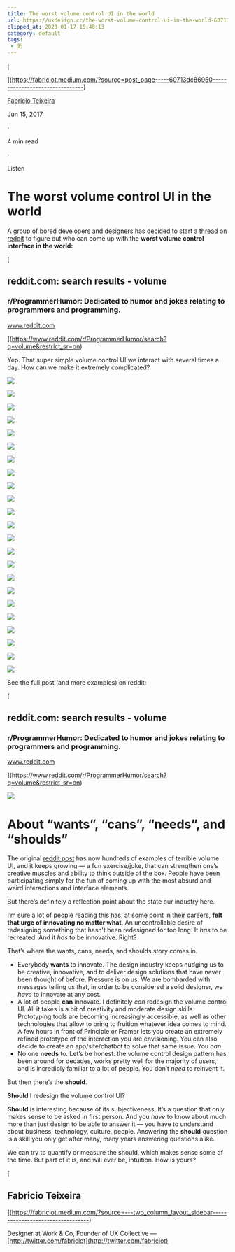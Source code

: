 ```yaml
---
title: The worst volume control UI in the world
url: https://uxdesign.cc/the-worst-volume-control-ui-in-the-world-60713dc86950
clipped_at: 2023-01-17 15:48:13
category: default
tags: 
 - 无
---
```


[

](https://fabriciot.medium.com/?source=post_page-----60713dc86950--------------------------------)

[Fabricio Teixeira](https://fabriciot.medium.com/?source=post_page-----60713dc86950--------------------------------)

Jun 15, 2017

·

4 min read

·

Listen

# The worst volume control UI in the world

A group of bored developers and designers has decided to start a [thread on reddit](https://www.reddit.com/r/ProgrammerHumor/search?q=volume&restrict_sr=on) to figure out who can come up with the **worst volume control interface in the world:**

[

## reddit.com: search results - volume

### r/ProgrammerHumor: Dedicated to humor and jokes relating to programmers and programming.

www.reddit.com



](https://www.reddit.com/r/ProgrammerHumor/search?q=volume&restrict_sr=on)

Yep. That super simple volume control UI we interact with several times a day. How can we make it extremely complicated?

![](assets/1673941693-fd8541f7f425b19a4fc2a3d08d1aa63a.gif)

![](assets/1673941693-592ea668cca7218f1b4ad811786f2ecc.gif)

![](assets/1673941693-8598a329a8fbd168d24ab275aa0d5c4a.png)

![](assets/1673941693-3aeba7d73153532dea5229d4bf217c5a.gif)

![](assets/1673941693-7d208e95c4ec3ce7518a11a7a6f762a8.gif)

![](assets/1673941693-9d487fd0535ecb8f240cb7349a21aab6.gif)

![](assets/1673941693-e43d54a3c59f28c8bc81a2c93de7e085.png)

![](assets/1673941693-eb0700c9279ca899b5df6446559defa5.png)

![](assets/1673941693-180d9d10ad026225fefacbf7a089c0ac.gif)

![](assets/1673941693-17bb6822b71e43ecca31fe999082faeb.gif)

![](assets/1673941693-6c5f985eae2b25d5176a14abc8d6bd80.gif)

![](assets/1673941693-1e34a1c53e27b62262cfcee864721ad7.gif)

![](assets/1673941693-31736a83525412f919c4123c52082b2c.jpeg)

![](assets/1673941693-47386fb340374e31453cf405251edf2d.gif)

![](assets/1673941693-41c469bd423c849912d45bf37c71bb5f.gif)

![](assets/1673941693-e4d13feb9d7c982f112942855036d638.gif)

![](assets/1673941693-8e5bcffad28348cc829ba1d993371f5d.gif)

![](assets/1673941693-8f86629df03713e7b2474d6412d1d159.gif)

![](assets/1673941693-703da3b5f7397a04541f0f9e8a3f9e39.png)

![](assets/1673941693-304b1fdbb7c9069aa9a2f4540604c4d9.jpeg)

![](assets/1673941693-bfd5e1a1261242fb723002f7466c78a9.jpeg)

![](assets/1673941693-63695b4dcc9963a0b91cdafc66e81e04.gif)

![](assets/1673941693-57de7fa12a8c32c317376f84b3fd7e39.png)

See the full post (and more examples) on reddit:

[

## reddit.com: search results - volume

### r/ProgrammerHumor: Dedicated to humor and jokes relating to programmers and programming.

www.reddit.com



](https://www.reddit.com/r/ProgrammerHumor/search?q=volume&restrict_sr=on)

![](assets/1673941693-d4e37cce4d344dc8397737ca5cbaf67d.jpeg)

# About “wants”, “cans”, “needs”, and “shoulds”

The original [reddit post](https://www.reddit.com/r/ProgrammerHumor/search?q=volume&restrict_sr=on) has now hundreds of examples of terrible volume UI, and it keeps growing — a fun exercise/joke, that can strengthen one’s creative muscles and ability to think outside of the box. People have been participating simply for the fun of coming up with the most absurd and weird interactions and interface elements.

But there’s definitely a reflection point about the state our industry here.

I’m sure a lot of people reading this has, at some point in their careers, **felt that urge of innovating no matter what**. An uncontrollable desire of redesigning something that hasn’t been redesigned for too long. It _has_ to be recreated. And it _has_ to be innovative. Right?

That’s where the wants, cans, needs, and shoulds story comes in.

*   Everybody **wants** to innovate. The design industry keeps nudging us to be creative, innovative, and to deliver design solutions that have never been thought of before. Pressure is on us. We are bombarded with messages telling us that, in order to be considered a solid designer, we _have_ to innovate at any cost.
*   A lot of people **can** innovate. I definitely _can_ redesign the volume control UI. All it takes is a bit of creativity and moderate design skills. Prototyping tools are becoming increasingly accessible, as well as other technologies that allow to bring to fruition whatever idea comes to mind. A few hours in front of Principle or Framer lets you create an extremely refined prototype of the interaction you are envisioning. You can also decide to create an app/site/chatbot to solve that same issue. You _can_.
*   No one **needs** to. Let’s be honest: the volume control design pattern has been around for decades, works pretty well for the majority of users, and is incredibly familiar to a lot of people. You don’t _need_ to reinvent it.

But then there’s the **should**.

**Should** I redesign the volume control UI?

**Should** is interesting because of its subjectiveness. It’s a question that only makes sense to be asked in first person. And you _have_ to know about much more than just design to be able to answer it — you have to understand about business, technology, culture, people. Answering the **should** question is a skill you only get after many, many years answering questions alike.

We can try to quantify or measure the should, which makes sense some of the time. But part of it is, and will ever be, intuition. How is yours?

[](https://fabriciot.medium.com/?source=---two_column_layout_sidebar----------------------------------)

[

## Fabricio Teixeira

](https://fabriciot.medium.com/?source=---two_column_layout_sidebar----------------------------------)

Designer at Work & Co, Founder of UX Collective — [http://twitter.com/fabriciot](http://twitter.com/fabriciot)